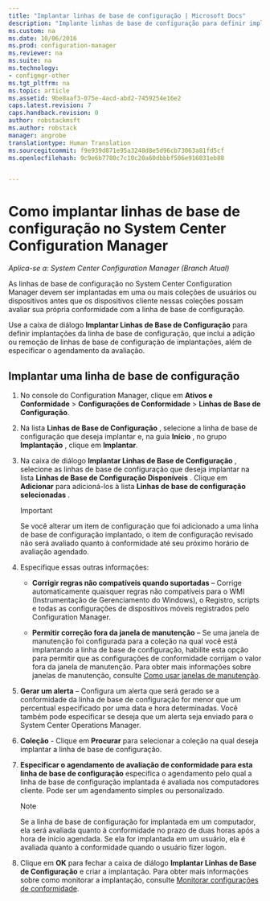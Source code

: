 ```yaml
---
title: "Implantar linhas de base de configuração | Microsoft Docs"
description: "Implante linhas de base de configuração para definir implantações da linha de base de configuração e para adicionar ou remover linhas de base de configuração de implantações."
ms.custom: na
ms.date: 10/06/2016
ms.prod: configuration-manager
ms.reviewer: na
ms.suite: na
ms.technology:
- configmgr-other
ms.tgt_pltfrm: na
ms.topic: article
ms.assetid: 9be8aaf3-075e-4acd-abd2-7459254e16e2
caps.latest.revision: 7
caps.handback.revision: 0
author: robstackmsft
ms.author: robstack
manager: angrobe
translationtype: Human Translation
ms.sourcegitcommit: f9e939d871e95a3248d8e5d96cb73063a81fd5cf
ms.openlocfilehash: 9c9e6b7780c7c10c20a60dbbbf506e916031eb88


---
```

# <a name="how-to-deploy-configuration-baselines-in-system-center-configuration-manager"></a>Como implantar linhas de base de configuração no System Center Configuration Manager

*Aplica-se a: System Center Configuration Manager (Branch Atual)*

As linhas de base de configuração no System Center Configuration Manager devem ser implantadas em uma ou mais coleções de usuários ou dispositivos antes que os dispositivos cliente nessas coleções possam avaliar sua própria conformidade com a linha de base de configuração.  

Use a caixa de diálogo **Implantar Linhas de Base de Configuração** para definir implantações da linha de base de configuração, que inclui a adição ou remoção de linhas de base de configuração de implantações, além de especificar o agendamento da avaliação.  

## <a name="deploy-a-configuration-baseline"></a>Implantar uma linha de base de configuração  

1.  No console do Configuration Manager, clique em **Ativos e Conformidade** > **Configurações de Conformidade** > **Linhas de Base de Configuração**.  

3.  Na lista **Linhas de Base de Configuração** , selecione a linha de base de configuração que deseja implantar e, na guia **Início** , no grupo **Implantação** , clique em **Implantar**.  

4.  Na caixa de diálogo **Implantar Linhas de Base de Configuração** , selecione as linhas de base de configuração que deseja implantar na lista **Linhas de Base de Configuração Disponíveis** . Clique em **Adicionar** para adicioná-los à lista **Linhas de base de configuração selecionadas** .  

    > [!IMPORTANT]  
    >  Se você alterar um item de configuração que foi adicionado a uma linha de base de configuração implantado, o item de configuração revisado não será avaliado quanto à conformidade até seu próximo horário de avaliação agendado.  

5.  Especifique essas outras informações:  

    -   **Corrigir regras não compatíveis quando suportadas** – Corrige automaticamente quaisquer regras não compatíveis para o WMI (Instrumentação de Gerenciamento do Windows), o Registro, scripts e todas as configurações de dispositivos móveis registrados pelo Configuration Manager.  

    -   **Permitir correção fora da janela de manutenção** – Se uma janela de manutenção foi configurada para a coleção na qual você está implantando a linha de base de configuração, habilite esta opção para permitir que as configurações de conformidade corrijam o valor fora da janela de manutenção. Para obter mais informações sobre janelas de manutenção, consulte [Como usar janelas de manutenção](/sccm/core/clients/manage/collections/use-maintenance-windows).  

6.  **Gerar um alerta** – Configura um alerta que será gerado se a conformidade da linha de base de configuração for menor que um percentual especificado por uma data e hora determinadas. Você também pode especificar se deseja que um alerta seja enviado para o System Center Operations Manager.  

7.  **Coleção** - Clique em **Procurar** para selecionar a coleção na qual deseja implantar a linha de base de configuração.  

8.  **Especificar o agendamento de avaliação de conformidade para esta linha de base de configuração** especifica o agendamento pelo qual a linha de base de configuração implantada é avaliada nos computadores cliente. Pode ser um agendamento simples ou personalizado.  

    > [!NOTE]  
    >  Se a linha de base de configuração for implantada em um computador, ela será avaliada quanto à conformidade no prazo de duas horas após a hora de início agendada. Se ela for implantada em um usuário, ela é avaliada quanto à conformidade quando o usuário fizer logon.  

9. Clique em **OK** para fechar a caixa de diálogo **Implantar Linhas de Base de Configuração** e criar a implantação. Para obter mais informações sobre como monitorar a implantação, consulte [Monitorar configurações de conformidade](/sccm/compliance/deploy-use/monitor-compliance-settings).  



<!--HONumber=Dec16_HO3-->


